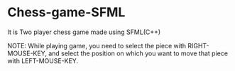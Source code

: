# Chess-game-SFML
It is Two player chess game made using SFML(C++)

NOTE: While playing game, you need to select the piece with RIGHT-MOUSE-KEY, and select the position on which you want to move that piece with LEFT-MOUSE-KEY.

